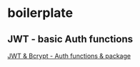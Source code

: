 # boilerplate


## JWT - basic Auth functions
[JWT & Bcrypt - Auth functions & package](https://github.com/kyoowon/boilerplate/tree/main/Auth_jwt)

